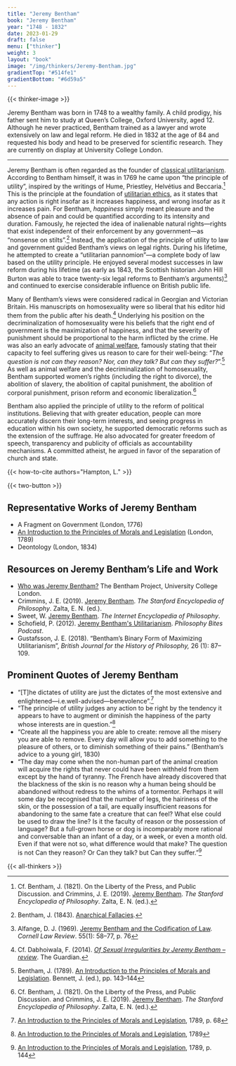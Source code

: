 ```yaml
---
title: "Jeremy Bentham"
book: "Jeremy Bentham"
year: "1748 - 1832"
date: 2023-01-29
draft: false
menu: ["thinker"]
weight: 3
layout: "book"
image: "/img/thinkers/Jeremy-Bentham.jpg"
gradientTop: "#514fe1"
gradientBottom: "#6d59a5"
---
```


{{< thinker-image >}}

Jeremy Bentham was born in 1748 to a wealthy family. A child prodigy, his father sent him to study at Queen’s College, Oxford University, aged 12. Although he never practiced, Bentham trained as a lawyer and wrote extensively on law and legal reform. He died in 1832 at the age of 84 and requested his body and head to be preserved for scientific research. They are currently on display at University College London.

---

Jeremy Bentham is often regarded as the founder of [classical utilitarianism](/types-of-utilitarianism#the-two-elements-of-classical-utilitarianism). According to Bentham himself, it was in 1769 he came upon “the principle of utility”, inspired by the writings of Hume, Priestley, Helvétius and Beccaria.[^1] This is the principle at the foundation of [utilitarian ethics](/introduction-to-utilitarianism), as it states that any action is right insofar as it increases happiness, and wrong insofar as it increases pain. For Bentham, _happiness_ simply meant pleasure and the absence of pain and could be quantified according to its intensity and duration. Famously, he rejected the idea of inalienable natural rights—rights that exist independent of their enforcement by any government—as “nonsense on stilts”.[^2] Instead, the application of the principle of utility to law and government guided Bentham’s views on legal rights. During his lifetime, he attempted to create a “utilitarian pannomion”—a complete body of law based on the utility principle. He enjoyed several modest successes in law reform during his lifetime (as early as 1843, the Scottish historian John Hill Burton was able to trace twenty-six legal reforms to Bentham’s arguments)[^3] and continued to exercise considerable influence on British public life.

Many of Bentham’s views were considered radical in Georgian and Victorian Britain. His manuscripts on homosexuality were so liberal that his editor hid them from the public after his death.[^4] Underlying his position on the decriminalization of homosexuality were his beliefs that the right end of government is the maximization of happiness, and that the severity of punishment should be proportional to the harm inflicted by the crime. He was also an early advocate of [animal welfare](/acting-on-utilitarianism#farm-animal-welfare), famously stating that their capacity to feel suffering gives us reason to care for their well-being: “_The question is not can they reason? Nor, can they talk? But can they suffer?_”.[^5] As well as animal welfare and the decriminalization of homosexuality, Bentham supported women’s rights (including the right to divorce), the abolition of slavery, the abolition of capital punishment, the abolition of corporal punishment, prison reform and economic liberalization.[^6]

Bentham also applied the principle of utility to the reform of political institutions. Believing that with greater education, people can more accurately discern their long-term interests, and seeing progress in education within his own society, he supported democratic reforms such as the extension of the suffrage. He also advocated for greater freedom of speech, transparency and publicity of officials as accountability mechanisms. A committed atheist, he argued in favor of the separation of church and state.

{{< how-to-cite authors="Hampton, L." >}}

{{< two-button >}}

## Representative Works of Jeremy Bentham

- A Fragment on Government (London, 1776)
- [An Introduction to the Principles of Morals and Legislation](https://www.earlymoderntexts.com/assets/pdfs/bentham1780.pdf) (London, 1789)
- Deontology (London, 1834)

## Resources on Jeremy Bentham’s Life and Work

- [Who was Jeremy Bentham?](https://www.ucl.ac.uk/bentham-project/who-was-jeremy-bentham) The Bentham Project, University College London.
- Crimmins, J. E. (2019). [Jeremy Bentham](https://plato.stanford.edu/entries/bentham/). _The Stanford Encyclopedia of Philosophy_. Zalta, E. N. (ed.).
- Sweet, W. [Jeremy Bentham](https://plato.stanford.edu/entries/bentham/). _The Internet Encyclopedia of Philosophy_.
- Schofield, P. (2012). [Jeremy Bentham's Utilitarianism](https://philosophybites.com/2012/02/philip-schofield-on-jeremy-benthams-utilitarianism.html). _Philosophy Bites Podcast_.
- Gustafsson, J. E. (2018). “Bentham’s Binary Form of Maximizing Utilitarianism”, _British Journal for the History of Philosophy,_ 26 (1): 87–109.

## Prominent Quotes of Jeremy Bentham

- “[T]he dictates of utility are just the dictates of the most extensive and enlightened—i.e.well-advised—benevolence”.[^7]
- “The principle of utility judges any action to be right by the tendency it appears to have to augment or diminish the happiness of the party whose interests are in question.”[^8]
- “Create all the happiness you are able to create: remove all the misery you are able to remove. Every day will allow you to add something to the pleasure of others, or to diminish something of their pains.” (Bentham’s advice to a young girl, 1830)
- “The day may come when the non-human part of the animal creation will acquire the rights that never could have been withheld from them except by the hand of tyranny. The French have already discovered that the blackness of the skin is no reason why a human being should be abandoned without redress to the whims of a tormentor. Perhaps it will some day be recognised that the number of legs, the hairiness of the skin, or the possession of a tail, are equally insufficient reasons for abandoning to the same fate a creature that can feel? What else could be used to draw the line? Is it the faculty of reason or the possession of language? But a full-grown horse or dog is incomparably more rational and conversable than an infant of a day, or a week, or even a month old. Even if that were not so, what difference would that make? The question is not Can they reason? Or Can they talk? but Can they suffer.”[^9]

{{< all-thinkers >}}

[^1]:
    Cf. Bentham, J. (1821). On the Liberty of the Press, and Public Discussion.
    and Crimmins, J. E. (2019). [Jeremy Bentham](https://plato.stanford.edu/entries/bentham/). _The Stanford Encyclopedia of Philosophy_. Zalta, E. N. (ed.).

[^2]: Bentham, J. (1843). [Anarchical Fallacies](http://fs2.american.edu/dfagel/www/Class%20Readings/Bentham/AnarchichalFallicies_excerpt.pdf).
[^3]: Alfange, D. J. (1969). [Jeremy Bentham and the Codification of Law](https://scholarship.law.cornell.edu/cgi/viewcontent.cgi?article=4605&context=clr). _Cornell Law Review_. 55(1): 58–77, p. 76
[^4]: Cf. Dabhoiwala, F. (2014). _[Of Sexual Irregularities by Jeremy Bentham – review](https://www.theguardian.com/books/2014/jun/26/sexual-irregularities-morality-jeremy-bentham-review#comments)_. The Guardian.
[^5]: Bentham, J. (1789). [An Introduction to the Principles of Morals and Legislation](https://www.earlymoderntexts.com/assets/pdfs/bentham1780.pdf). Bennett, J. (ed.), pp. 143–144
[^6]:
    Cf. Bentham, J. (1821). On the Liberty of the Press, and Public Discussion.
    and Crimmins, J. E. (2019). [Jeremy Bentham](https://plato.stanford.edu/entries/bentham/). _The Stanford Encyclopedia of Philosophy_. Zalta, E. N. (ed.).
[^7]: [An Introduction to the Principles of Morals and Legislation](https://www.earlymoderntexts.com/assets/pdfs/bentham1780.pdf), 1789, p. 68
[^8]: [An Introduction to the Principles of Morals and Legislation](https://www.earlymoderntexts.com/assets/pdfs/bentham1780.pdf), 1789
[^9]: [An Introduction to the Principles of Morals and Legislation](https://www.earlymoderntexts.com/assets/pdfs/bentham1780.pdf), 1789, p. 144
